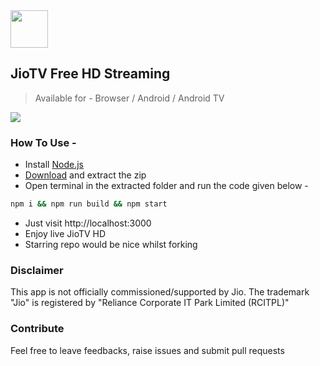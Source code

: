 <div>
<img src="https://raw.githubusercontent.com/botallen/plugin.video.jiotv/main/resources/icon.png" height="60" width="60">

## JioTV Free HD Streaming

> Available for - Browser / Android / Android TV

<img src="https://img.shields.io/badge/Status-Working-green"/>

</div>

### How To Use -

<!-- <br> -->

<!-- > Method 1 -

- Install [Docker](https://docs.docker.com/get-docker/)
- Open terminal and run the code given below -

```sh
docker run -d -p 3000:3000 nrjdalal/jiotv
```

- Just visit http://localhost:3000
- Enjoy live JioTV HD -->

<!-- <br> -->

- Install [Node.js](https://nodejs.org/en/download/)
- [Download](https://github.com/nrjdalal/JioTV-Next/archive/main.zip) and extract the zip
- Open terminal in the extracted folder and run the code given below -

```sh
npm i && npm run build && npm start
```

- Just visit http://localhost:3000
- Enjoy live JioTV HD
- Starring repo would be nice whilst forking

### Disclaimer

This app is not officially commissioned/supported by Jio. The trademark "Jio" is registered by "Reliance Corporate IT Park Limited (RCITPL)"

### Contribute

Feel free to leave feedbacks, raise issues and submit pull requests
